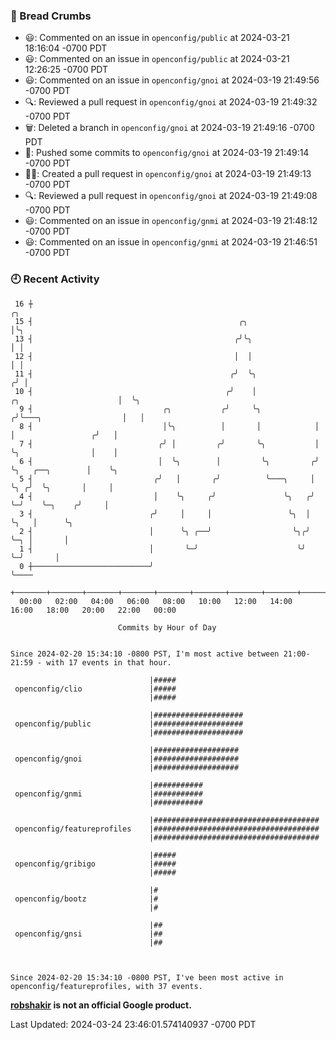 ### 🍞 Bread Crumbs

 * 😃: Commented on an issue in `openconfig/public` at 2024-03-21 18:16:04 -0700 PDT
 * 😃: Commented on an issue in `openconfig/public` at 2024-03-21 12:26:25 -0700 PDT
 * 😃: Commented on an issue in `openconfig/gnoi` at 2024-03-19 21:49:56 -0700 PDT
 * 🔍: Reviewed a pull request in  `openconfig/gnoi` at 2024-03-19 21:49:32 -0700 PDT
 * 🗑: Deleted a branch in `openconfig/gnoi` at 2024-03-19 21:49:16 -0700 PDT
 * 🚢: Pushed some commits to `openconfig/gnoi` at 2024-03-19 21:49:14 -0700 PDT
 * ✍🏼: Created a pull request in `openconfig/gnoi` at 2024-03-19 21:49:13 -0700 PDT
 * 🔍: Reviewed a pull request in  `openconfig/gnoi` at 2024-03-19 21:49:08 -0700 PDT
 * 😃: Commented on an issue in `openconfig/gnmi` at 2024-03-19 21:48:12 -0700 PDT
 * 😃: Commented on an issue in `openconfig/gnmi` at 2024-03-19 21:46:51 -0700 PDT

### 🕘 Recent Activity
```
 16 ┼                                                                                         ╭╮
 15 ┤                                              ╭╮                                         │╰╮
 13 ┤                                             ╭╯╰╮                                        │ │
 12 ┤                                             │  │                                        │ │
 11 ┤                                            ╭╯  ╰╮                                      ╭╯ │
 10 ┤                                           ╭╯    │              ╭╮                      │  ╰╮
  9 ┤                             ╭╮           ╭╯     ╰╮            ╭╯╰───╮                  │   │
  8 ┤                             │╰╮          │       │            │     │                 ╭╯   │
  7 ┤                            ╭╯ │         ╭╯       ╰╮           │     ╰╮                │    │
  6 ┤                            │  ╰╮        │         ╰╮         ╭╯      ╰╮   ╭──╮        │    ╰╮
  5 ┤                           ╭╯   │       ╭╯          ╰───╮     │        ╰╮ ╭╯  ╰╮       │     │
  4 ┤                           │    ╰╮     ╭╯               ╰╮   ╭╯         ╰─╯    ╰─╮    ╭╯     │
  3 ┤                          ╭╯     │     │                 ╰╮  │                   ╰╮   │      ╰╮
  2 ┤                          │      ╰╮ ╭──╯                  ╰╮╭╯                    ╰─╮ │       │
  1 ┤                          │       ╰─╯                      ╰╯                       ╰─╯       │
  0 ┼──────────────────────────╯                                                                   ╰────
    +───────+───────+───────+───────+───────+───────+───────+───────+───────+───────+───────+───────+────
  00:00   02:00   04:00   06:00   08:00   10:00   12:00   14:00   16:00   18:00   20:00   22:00   00:00   

						Commits by Hour of Day


Since 2024-02-20 15:34:10 -0800 PST, I'm most active between 21:00-21:59 - with 17 events in that hour.

```



```
                               |#####
 openconfig/clio               |#####
                               |#####

                               |####################
 openconfig/public             |####################
                               |####################

                               |###################
 openconfig/gnoi               |###################
                               |###################

                               |###########
 openconfig/gnmi               |###########
                               |###########

                               |#####################################
 openconfig/featureprofiles    |#####################################
                               |#####################################

                               |#####
 openconfig/gribigo            |#####
                               |#####

                               |#
 openconfig/bootz              |#
                               |#

                               |##
 openconfig/gnsi               |##
                               |##



Since 2024-02-20 15:34:10 -0800 PST, I've been most active in openconfig/featureprofiles, with 37 events.

```
**[robshakir](mailto:robjs@google.com) is not an official Google product.**  


Last Updated: 2024-03-24 23:46:01.574140937 -0700 PDT

